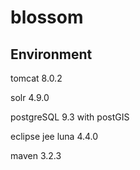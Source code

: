 blossom
=======
## Environment

tomcat 8.0.2

solr 4.9.0

postgreSQL 9.3 with postGIS

eclipse jee luna 4.4.0

maven 3.2.3


